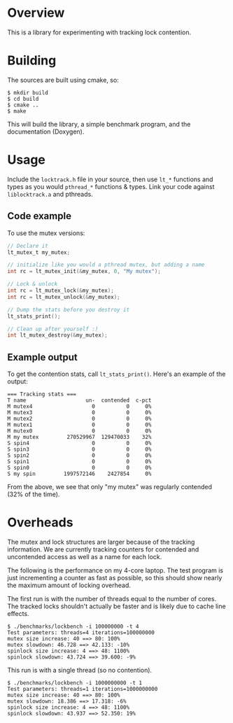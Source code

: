# Overview
This is a library for experimenting with tracking lock contention.

# Building
The sources are built using cmake, so:

    $ mkdir build
    $ cd build
    $ cmake ..
    $ make

This will build the library, a simple benchmark program, and the documentation
(Doxygen).

# Usage
Include the `locktrack.h` file in your source, then use `lt_*` functions and
types as you would `pthread_*` functions & types. Link your code against
`liblocktrack.a` and pthreads.

## Code example
To use the mutex versions:
```c
// Declare it
lt_mutex_t my_mutex;

// initialize like you would a pthread mutex, but adding a name
int rc = lt_mutex_init(&my_mutex, 0, "My mutex");

// Lock & unlock
int rc = lt_mutex_lock(&my_mutex);
int rc = lt_mutex_unlock(&my_mutex);

// Dump the stats before you destroy it
lt_stats_print();

// Clean up after yourself :)
int lt_mutex_destroy(&my_mutex);
```

## Example output
To get the contention stats, call `lt_stats_print()`. Here's an example of the
output:
```
=== Tracking stats ===
T name                   un-  contended  c-pct
M mutex4                   0          0     0%
M mutex3                   0          0     0%
M mutex2                   0          0     0%
M mutex1                   0          0     0%
M mutex0                   0          0     0%
M my mutex         270529967  129470033    32%
S spin4                    0          0     0%
S spin3                    0          0     0%
S spin2                    0          0     0%
S spin1                    0          0     0%
S spin0                    0          0     0%
S my spin         1997572146    2427854     0%
```
From the above, we see that only "my mutex" was regularly contended (32% of the
time).

# Overheads
The mutex and lock structures are larger because of the tracking information. We
are currently tracking counters for contended and uncontended access as well as
a name for each lock.

The following is the performance on my 4-core laptop. The test program is just
incrementing a counter as fast as possible, so this should show nearly the
maximum amount of locking overhead.

The first run is with the number of threads equal to the number of cores. The
tracked locks shouldn't actually be faster and is likely due to cache line
effects.
```
$ ./benchmarks/lockbench -i 100000000 -t 4
Test parameters: threads=4 iterations=100000000
mutex size increase: 40 ==> 80: 100%
mutex slowdown: 46.728 ==> 42.133: -10%
spinlock size increase: 4 ==> 48: 1100%
spinlock slowdown: 43.724 ==> 39.600: -9%
```

This run is with a single thread (so no contention).
```
$ ./benchmarks/lockbench -i 1000000000 -t 1
Test parameters: threads=1 iterations=1000000000
mutex size increase: 40 ==> 80: 100%
mutex slowdown: 18.386 ==> 17.318: -6%
spinlock size increase: 4 ==> 48: 1100%
spinlock slowdown: 43.937 ==> 52.350: 19%
```
